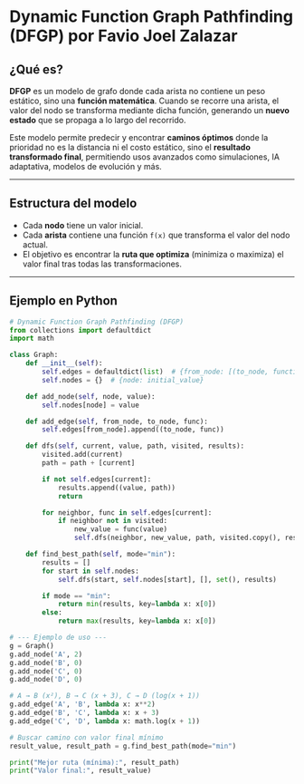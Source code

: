 # Dynamic Function Graph Pathfinding (DFGP) por Favio Joel Zalazar

## ¿Qué es?

**DFGP** es un modelo de grafo donde cada arista no contiene un peso estático, sino una **función matemática**. Cuando se recorre una arista, el valor del nodo se transforma mediante dicha función, generando un **nuevo estado** que se propaga a lo largo del recorrido.

Este modelo permite predecir y encontrar **caminos óptimos** donde la prioridad no es la distancia ni el costo estático, sino el **resultado transformado final**, permitiendo usos avanzados como simulaciones, IA adaptativa, modelos de evolución y más.

---

## Estructura del modelo

- Cada **nodo** tiene un valor inicial.
- Cada **arista** contiene una función `f(x)` que transforma el valor del nodo actual.
- El objetivo es encontrar la **ruta que optimiza** (minimiza o maximiza) el valor final tras todas las transformaciones.

---

## Ejemplo en Python

```python
# Dynamic Function Graph Pathfinding (DFGP)
from collections import defaultdict
import math

class Graph:
    def __init__(self):
        self.edges = defaultdict(list)  # {from_node: [(to_node, function)]}
        self.nodes = {}  # {node: initial_value}

    def add_node(self, node, value):
        self.nodes[node] = value

    def add_edge(self, from_node, to_node, func):
        self.edges[from_node].append((to_node, func))

    def dfs(self, current, value, path, visited, results):
        visited.add(current)
        path = path + [current]

        if not self.edges[current]:
            results.append((value, path))
            return

        for neighbor, func in self.edges[current]:
            if neighbor not in visited:
                new_value = func(value)
                self.dfs(neighbor, new_value, path, visited.copy(), results)

    def find_best_path(self, mode="min"):
        results = []
        for start in self.nodes:
            self.dfs(start, self.nodes[start], [], set(), results)

        if mode == "min":
            return min(results, key=lambda x: x[0])
        else:
            return max(results, key=lambda x: x[0])

# --- Ejemplo de uso ---
g = Graph()
g.add_node('A', 2)
g.add_node('B', 0)
g.add_node('C', 0)
g.add_node('D', 0)

# A → B (x²), B → C (x + 3), C → D (log(x + 1))
g.add_edge('A', 'B', lambda x: x**2)
g.add_edge('B', 'C', lambda x: x + 3)
g.add_edge('C', 'D', lambda x: math.log(x + 1))

# Buscar camino con valor final mínimo
result_value, result_path = g.find_best_path(mode="min")

print("Mejor ruta (mínima):", result_path)
print("Valor final:", result_value)